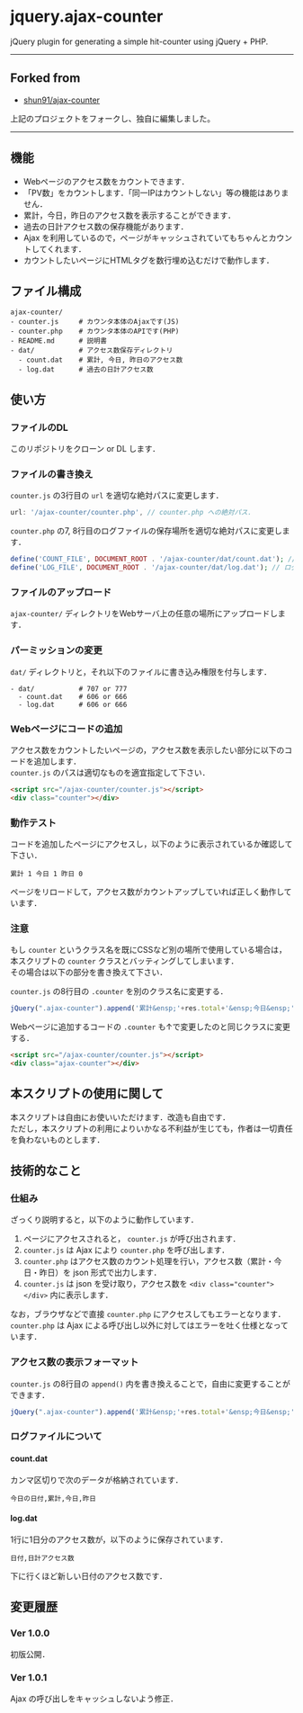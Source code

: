# jquery.ajax-counter
jQuery plugin for generating a simple hit-counter using jQuery + PHP.

- - -
## Forked from
- [shun91/ajax-counter](//github.com/shun91/ajax-counter)

上記のプロジェクトをフォークし、独自に編集しました。

- - -


## 機能
- Webページのアクセス数をカウントできます．
- 「PV数」をカウントします．「同一IPはカウントしない」等の機能はありません．
- 累計，今日，昨日のアクセス数を表示することができます．
- 過去の日計アクセス数の保存機能があります．
- Ajax を利用しているので，ページがキャッシュされていてもちゃんとカウントしてくれます．
- カウントしたいページにHTMLタグを数行埋め込むだけで動作します．

## ファイル構成
```
ajax-counter/
- counter.js     # カウンタ本体のAjaxです(JS)
- counter.php    # カウンタ本体のAPIです(PHP)
- README.md      # 説明書
- dat/           # アクセス数保存ディレクトリ
  - count.dat    # 累計, 今日, 昨日のアクセス数
  - log.dat      # 過去の日計アクセス数
```

## 使い方

### ファイルのDL
このリポジトリをクローン or DL します．

### ファイルの書き換え
`counter.js` の3行目の `url` を適切な絶対パスに変更します．
```javascript
url: '/ajax-counter/counter.php', // counter.php への絶対パス．
```

`counter.php` の7, 8行目のログファイルの保存場所を適切な絶対パスに変更します．
```php
define('COUNT_FILE', DOCUMENT_ROOT . '/ajax-counter/dat/count.dat'); // アクセス数
define('LOG_FILE', DOCUMENT_ROOT . '/ajax-counter/dat/log.dat'); // ログ
```

### ファイルのアップロード
`ajax-counter/` ディレクトリをWebサーバ上の任意の場所にアップロードします．

### パーミッションの変更
`dat/` ディレクトリと，それ以下のファイルに書き込み権限を付与します．
```
- dat/           # 707 or 777
  - count.dat    # 606 or 666
  - log.dat      # 606 or 666
```

### Webページにコードの追加
アクセス数をカウントしたいページの，アクセス数を表示したい部分に以下のコードを追加します．  
`counter.js` のパスは適切なものを適宜指定して下さい．
```html
<script src="/ajax-counter/counter.js"></script>
<div class="counter"></div>
```

### 動作テスト
コードを追加したページにアクセスし，以下のように表示されているか確認して下さい．
```
累計 1 今日 1 昨日 0
```
ページをリロードして，アクセス数がカウントアップしていれば正しく動作しています．

### 注意
もし `counter` というクラス名を既にCSSなど別の場所で使用している場合は，本スクリプトの `counter` クラスとバッティングしてしまいます．  
その場合は以下の部分を書き換えて下さい．

`counter.js` の8行目の `.counter` を別のクラス名に変更する．
```javascript
jQuery(".ajax-counter").append('累計&ensp;'+res.total+'&ensp;今日&ensp;'+res.today+'&ensp;昨日&ensp;'+res.yesterday);
```

Webページに追加するコードの `.counter` も↑で変更したのと同じクラスに変更する．
```html
<script src="/ajax-counter/counter.js"></script>
<div class="ajax-counter"></div>
```


## 本スクリプトの使用に関して
本スクリプトは自由にお使いいただけます．改造も自由です．  
ただし，本スクリプトの利用によりいかなる不利益が生じても，作者は一切責任を負わないものとします．

## 技術的なこと

### 仕組み
ざっくり説明すると，以下のように動作しています．

1. ページにアクセスされると， `counter.js` が呼び出されます．
2. `counter.js` は Ajax により `counter.php` を呼び出します．
3. `counter.php` はアクセス数のカウント処理を行い，アクセス数（累計・今日・昨日）を json 形式で出力します．
4. `counter.js` は json を受け取り，アクセス数を `<div class="counter"></div>` 内に表示します．

なお，ブラウザなどで直接 `counter.php` にアクセスしてもエラーとなります．  
`counter.php` は Ajax による呼び出し以外に対してはエラーを吐く仕様となっています．

### アクセス数の表示フォーマット
`counter.js` の8行目の `append()` 内を書き換えることで，自由に変更することができます．
```javascript
jQuery(".ajax-counter").append('累計&ensp;'+res.total+'&ensp;今日&ensp;'+res.today+'&ensp;昨日&ensp;'+res.yesterday);
```

### ログファイルについて

#### count.dat
カンマ区切りで次のデータが格納されています．
```
今日の日付,累計,今日,昨日
```

#### log.dat
1行に1日分のアクセス数が，以下のように保存されています．
```
日付,日計アクセス数
```
下に行くほど新しい日付のアクセス数です．

## 変更履歴

### Ver 1.0.0
初版公開．

### Ver 1.0.1
Ajax の呼び出しをキャッシュしないよう修正．